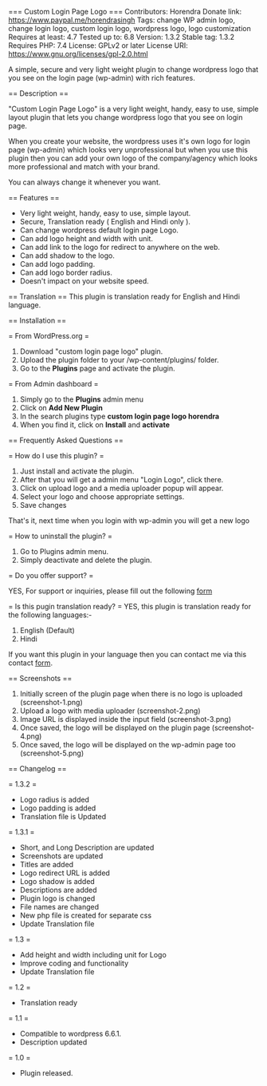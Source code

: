 === Custom Login Page Logo ===
Contributors: Horendra
Donate link: https://www.paypal.me/horendrasingh
Tags: change WP admin logo, change login logo, custom login logo, wordpress logo, logo customization
Requires at least: 4.7
Tested up to: 6.8
Version: 1.3.2
Stable tag: 1.3.2
Requires PHP: 7.4
License: GPLv2 or later
License URI: https://www.gnu.org/licenses/gpl-2.0.html

A simple, secure and very light weight plugin to change wordpress logo that you see on the login page (wp-admin) with rich features.

== Description ==

"Custom Login Page Logo" is a very light weight, handy, easy to use, simple layout plugin that lets you change wordpress logo that you see on login page. 

When you create your website, the wordpress uses it's own logo for login page (wp-admin) which looks very unprofessional but when you use this plugin then you can add your own logo of the company/agency which looks more professional and match with your brand.

You can always change it whenever you want.

==  Features  ==

* Very light weight, handy, easy to use, simple layout.
* Secure, Translation ready ( English and Hindi only ).
* Can change wordpress default login page Logo.
* Can add logo height and width with unit.
* Can add link to the logo for redirect to anywhere on the web.
* Can add shadow to the logo.
* Can add logo padding.
* Can add logo border radius.
* Doesn't impact on your website speed.

==  Translation  ==
This plugin is translation ready for English and Hindi language.

== Installation ==

= From WordPress.org =
1. Download "custom login page logo" plugin.
1. Upload the plugin folder to your /wp-content/plugins/ folder.
1. Go to the **Plugins** page and activate the plugin.

= From Admin dashboard =

1. Simply go to the **Plugins** admin menu 
1. Click on **Add New Plugin**
1. In the search plugins type **custom login page logo horendra**
1. When you find it, click on **Install** and **activate**

== Frequently Asked Questions ==

= How do I use this plugin? =

1. Just install and activate the plugin. 
1. After that you will get a admin menu "Login Logo", click there.
1. Click on upload logo and a media uploader popup will appear.
1. Select your logo and choose appropriate settings.
1. Save changes

That's it, next time when you login with wp-admin you will get a new logo

= How to uninstall the plugin? =

1. Go to Plugins admin menu. 
1. Simply deactivate and delete the plugin.

= Do you offer support? =

YES, For support or inquiries, please fill out the following [form](https://forms.gle/Y8HjwnVLBsuciXh97)

= Is this pugin translation ready? =
YES, this plugin is translation ready for the following languages:-

1. English (Default)
2. Hindi

If you want this plugin in your language then you can contact me via this contact [form](https://forms.gle/Y8HjwnVLBsuciXh97). 

== Screenshots ==

1. Initially screen of the plugin page when there is no logo is uploaded (screenshot-1.png)
2. Upload a logo with media uploader (screenshot-2.png)
3. Image URL is displayed inside the input field (screenshot-3.png)
4. Once saved, the logo will be displayed on the plugin page (screenshot-4.png)
5. Once saved, the logo will be displayed on the wp-admin page too (screenshot-5.png)

== Changelog ==

= 1.3.2 =
* Logo radius is added
* Logo padding is added
* Translation file is Updated

= 1.3.1 =
* Short, and Long Description are updated
* Screenshots are updated
* Titles are added
* Logo redirect URL is added
* Logo shadow is added
* Descriptions are added
* Plugin logo is changed
* File names are changed
* New php file is created for separate css
* Update Translation file

= 1.3 =
* Add height and width including unit for Logo
* Improve coding and functionality
* Update Translation file

= 1.2 =
* Translation ready

= 1.1 =
* Compatible to wordpress 6.6.1.
* Description updated

= 1.0 =
* Plugin released.
